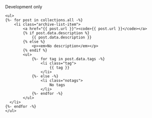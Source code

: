 <div class="alert">
Development only

    <ul>
    {%- for post in collections.all -%}
        <li class="archive-list-item">
            <a href="{{ post.url }}"><code>{{ post.url }}</code></a>
            {% if post.data.description %}
                {{ post.data.description }}
            {% else %}
                <p><em>No description</em></p>
            {% endif %}
            <ul>
                {%- for tag in post.data.tags -%}
                    <li class="tag">
                        {{ tag }}
                    </li>
                {%- else -%}
                    <li class="notags">
                        No tags
                    </li>
                {%- endfor -%}
            </ul>
      </li>
    {%- endfor -%}
    </ul>
</div>